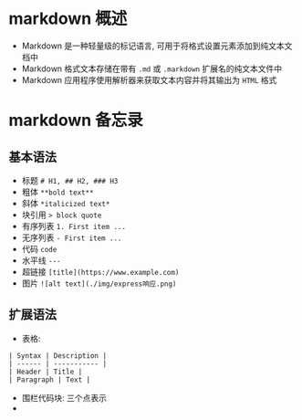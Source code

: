 # markdown 概述

- Markdown 是一种轻量级的标记语言, 可用于将格式设置元素添加到纯文本文档中
- Markdown 格式文本存储在带有 `.md` 或 `.markdown` 扩展名的纯文本文件中
- Markdown 应用程序使用解析器来获取文本内容并将其输出为 `HTML` 格式

# markdown 备忘录

基本语法
---
- 标题 `# H1, ## H2, ### H3`
- 粗体 `**bold text**`
- 斜体 `*italicized text*`
- 块引用 `> block quote`
- 有序列表 `1. First item ...`
- 无序列表 `- First item ...`
- 代码 ``code``
- 水平线 `---`
- 超链接 `[title](https://www.example.com)`
- 图片 `![alt text](./img/express响应.png)`

扩展语法
---

- 表格:

```
| Syntax | Description |
| ------ | ----------- |
| Header | Title |
| Paragraph | Text |
```

- 围栏代码块: 三个点表示
- 